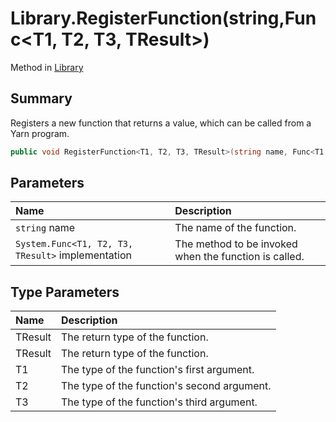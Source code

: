 # Library.RegisterFunction(string,Func<T1, T2, T3, TResult>)

Method in [Library](/docs/api/csharp/yarn.library.md)

## Summary


Registers a new function that returns a value, which can be
called from a Yarn program.


```csharp
public void RegisterFunction<T1, T2, T3, TResult>(string name, Func<T1, T2, T3, TResult> implementation)
```

## Parameters

|Name|Description|
|:---|:---|
|`string` name|The name of the function.|
|`System.Func<T1, T2, T3, TResult>` implementation|The method to be invoked when the function is called.|

## Type Parameters

|Name|Description|
|:---|:---|
|TResult|The return type of the function.|
|TResult|The return type of the function.|
|T1|The type of the function's first argument.|
|T2|The type of the function's second argument.|
|T3|The type of the function's third argument.|

